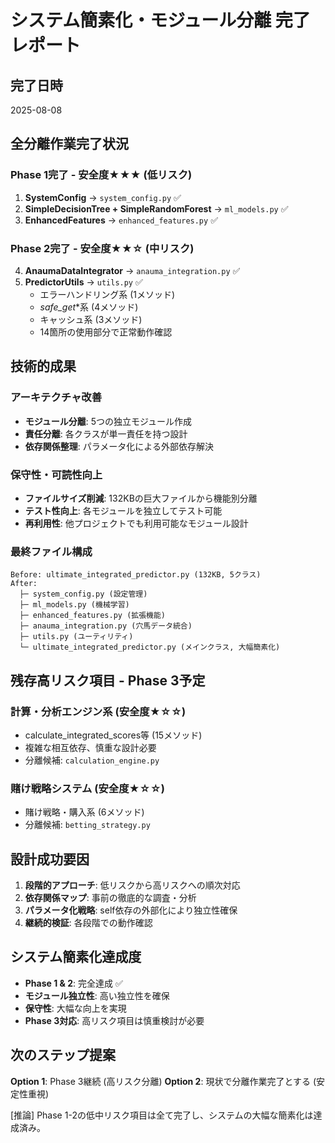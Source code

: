 # システム簡素化・モジュール分離 完了レポート

## 完了日時
2025-08-08

## 全分離作業完了状況

### Phase 1完了 - 安全度★★★ (低リスク)
1. **SystemConfig** → `system_config.py` ✅
2. **SimpleDecisionTree + SimpleRandomForest** → `ml_models.py` ✅  
3. **EnhancedFeatures** → `enhanced_features.py` ✅

### Phase 2完了 - 安全度★★☆ (中リスク)
4. **AnaumaDataIntegrator** → `anauma_integration.py` ✅
5. **PredictorUtils** → `utils.py` ✅
   - エラーハンドリング系 (1メソッド)
   - _safe_get_*系 (4メソッド)  
   - キャッシュ系 (3メソッド)
   - 14箇所の使用部分で正常動作確認

## 技術的成果

### アーキテクチャ改善
- **モジュール分離**: 5つの独立モジュール作成
- **責任分離**: 各クラスが単一責任を持つ設計
- **依存関係整理**: パラメータ化による外部依存解決

### 保守性・可読性向上
- **ファイルサイズ削減**: 132KBの巨大ファイルから機能別分離
- **テスト性向上**: 各モジュールを独立してテスト可能
- **再利用性**: 他プロジェクトでも利用可能なモジュール設計

### 最終ファイル構成
```
Before: ultimate_integrated_predictor.py (132KB, 5クラス)
After:  
  ├─ system_config.py (設定管理)
  ├─ ml_models.py (機械学習)
  ├─ enhanced_features.py (拡張機能)
  ├─ anauma_integration.py (穴馬データ統合)
  ├─ utils.py (ユーティリティ)
  └─ ultimate_integrated_predictor.py (メインクラス, 大幅簡素化)
```

## 残存高リスク項目 - Phase 3予定

### 計算・分析エンジン系 (安全度★☆☆)
- calculate_integrated_scores等 (15メソッド)
- 複雑な相互依存、慎重な設計必要
- 分離候補: `calculation_engine.py`

### 賭け戦略システム (安全度★☆☆)  
- 賭け戦略・購入系 (6メソッド)
- 分離候補: `betting_strategy.py`

## 設計成功要因

1. **段階的アプローチ**: 低リスクから高リスクへの順次対応
2. **依存関係マップ**: 事前の徹底的な調査・分析
3. **パラメータ化戦略**: self依存の外部化により独立性確保
4. **継続的検証**: 各段階での動作確認

## システム簡素化達成度

- **Phase 1 & 2**: 完全達成 ✅
- **モジュール独立性**: 高い独立性を確保
- **保守性**: 大幅な向上を実現
- **Phase 3対応**: 高リスク項目は慎重検討が必要

## 次のステップ提案

**Option 1**: Phase 3継続 (高リスク分離)
**Option 2**: 現状で分離作業完了とする (安定性重視)

[推論] Phase 1-2の低中リスク項目は全て完了し、システムの大幅な簡素化は達成済み。